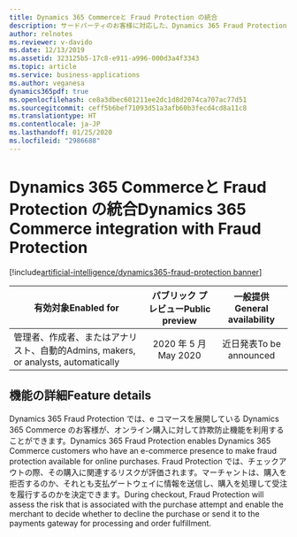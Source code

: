 ```yaml
---
title: Dynamics 365 Commerceと Fraud Protection の統合
description: サードパーティのお客様に対応した、Dynamics 365 Fraud Protection との Microsoft Dynamics 365 Commerce 統合です。
author: relnotes
ms.reviewer: v-davido
ms.date: 12/13/2019
ms.assetid: 323125b5-17c8-e911-a996-000d3a4f3343
ms.topic: article
ms.service: business-applications
ms.author: veganesa
dynamics365pdf: true
ms.openlocfilehash: ce8a3dbec601211ee2dc1d8d2074ca707ac77d51
ms.sourcegitcommit: ceff5b6bef71093d51a3afb60b3fecd4cd8a11c8
ms.translationtype: HT
ms.contentlocale: ja-JP
ms.lasthandoff: 01/25/2020
ms.locfileid: "2986688"
---
```

# <a name="dynamics-365-commerce-integration-with-fraud-protection"></a><span data-ttu-id="a276d-103">Dynamics 365 Commerceと Fraud Protection の統合</span><span class="sxs-lookup"><span data-stu-id="a276d-103">Dynamics 365 Commerce integration with Fraud Protection</span></span>
[!include[artificial-intelligence/dynamics365-fraud-protection banner](../includes/artificial-intelligence/dynamics365-fraud-protection.md)]

| <span data-ttu-id="a276d-104">有効対象</span><span class="sxs-lookup"><span data-stu-id="a276d-104">Enabled for</span></span>    |  <span data-ttu-id="a276d-105">パブリック プレビュー</span><span class="sxs-lookup"><span data-stu-id="a276d-105">Public preview</span></span> | <span data-ttu-id="a276d-106">一般提供</span><span class="sxs-lookup"><span data-stu-id="a276d-106">General availability</span></span> | 
| ---------- | :----------: |:----------: |
|<span data-ttu-id="a276d-107">管理者、作成者、またはアナリスト、自動的</span><span class="sxs-lookup"><span data-stu-id="a276d-107">Admins, makers, or analysts, automatically</span></span>|<span data-ttu-id="a276d-108">2020 年 5 月</span><span class="sxs-lookup"><span data-stu-id="a276d-108">May 2020</span></span>| <span data-ttu-id="a276d-109">近日発表</span><span class="sxs-lookup"><span data-stu-id="a276d-109">To be announced</span></span>|






## <a name="feature-details"></a><span data-ttu-id="a276d-110">機能の詳細</span><span class="sxs-lookup"><span data-stu-id="a276d-110">Feature details</span></span>
<!--feature detail start -->
<span data-ttu-id="a276d-111">Dynamics 365 Fraud Protection では、e コマースを展開している Dynamics 365 Commerce のお客様が、オンライン購入に対して詐欺防止機能を利用することができます。</span><span class="sxs-lookup"><span data-stu-id="a276d-111">Dynamics 365 Fraud Protection enables Dynamics 365 Commerce customers who have an e-commerce presence to make fraud protection available for online purchases.</span></span> <span data-ttu-id="a276d-112">Fraud Protection では、チェックアウトの際、その購入に関連するリスクが評価されます。マーチャントは、購入を拒否するのか、それとも支払ゲートウェイに情報を送信し、購入を処理して受注を履行するのかを決定できます。</span><span class="sxs-lookup"><span data-stu-id="a276d-112">During checkout, Fraud Protection will assess the risk that is associated with the purchase attempt and enable the merchant to decide whether to decline the purchase or send it to the payments gateway for processing and order fulfillment.</span></span>
<!--feature detail end -->









